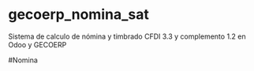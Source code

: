 # gecoerp_nomina_sat
Sistema de calculo de nómina y timbrado CFDI 3.3 y complemento 1.2 en Odoo y GECOERP


#Nomina
